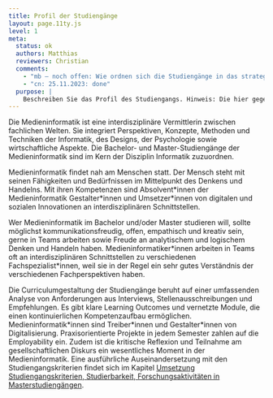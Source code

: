 ```yaml
---
title: Profil der Studiengänge
layout: page.11ty.js
level: 1
meta:
  status: ok
  authors: Matthias
  reviewers: Christian
  comments: 
    - "mb – noch offen: Wie ordnen sich die Studiengänge in das strategische Profil der TH Köln und der Fakultät ein? Könnte expliziter werden"
    - "cn: 25.11.2023: done"
  purpose: |
    Beschreiben Sie das Profil des Studiengangs. Hinweis: Die hier gegebene Beschreibung wird u.a. für die Außendarstellung in der Datenbank des Akkreditierungsrates verwendet. Wie ordnet sich der Studiengang in das strategische Profil der TH Köln und der Fakultät ein? Welcher Wissenschaftsdisziplin (ggf. mehreren Wissenschaftsdisziplinen) und den sie prägenden Merkmale ist der Studiengang zuzuordnen?
---
```


Die Medieninformatik ist eine interdisziplinäre Vermittlerin zwischen fachlichen Welten. Sie integriert Perspektiven, Konzepte, Methoden und Techniken der Informatik, des Designs, der Psychologie sowie wirtschaftliche Aspekte. Die Bachelor- und Master-Studiengänge der Medieninformatik sind im Kern der Disziplin Informatik zuzuordnen.

Medieninformatik findet nah am Menschen statt. Der Mensch steht mit seinen Fähigkeiten und Bedürfnissen im Mittelpunkt des Denkens und Handelns. Mit ihren Kompetenzen sind Absolvent\*innen der Medieninformatik Gestalter\*innen und Umsetzer\*innen von digitalen und sozialen Innovationen an interdisziplinären Schnittstellen.

Wer Medieninformatik im Bachelor und/oder Master studieren will, sollte möglichst kommunikationsfreudig, offen, empathisch und kreativ sein, gerne in Teams arbeiten sowie Freude an analytischem und logischem Denken und Handeln haben. Medieninformatiker\*innen arbeiten in Teams oft an interdisziplinären Schnittstellen zu verschiedenen Fachspezialist\*innen, weil sie in der Regel ein sehr gutes Verständnis der verschiedenen Fachperspektiven haben.

Die Curriculumgestaltung der Studiengänge beruht auf einer umfassenden Analyse von Anforderungen aus Interviews, Stellenausschreibungen und Empfehlungen. Es gibt klare Learning Outcomes und vernetzte Module, die einen kontinuierlichen Kompetenzaufbau ermöglichen. Medieninformatik\*innen sind Treiber\*innen und Gestalter\*innen von Digitalisierung. Praxisorientierte Projekte in jedem Semester zahlen auf die Employability ein. Zudem ist die kritische Reflexion und Teilnahme am gesellschaftlichen Diskurs ein wesentliches Moment in der Medieninformatik. Eine ausführliche Auseinandersetzung mit den Studiengangskriterien findet sich im Kapitel [Umsetzung Studiengangskriterien, Studierbarkeit, Forschungsaktivitäten in Masterstudiengängen](#umsetzung-studiengangskriterien-studierbarkeit-forschungsaktivitaeten-in-masterstudiengaengen).
